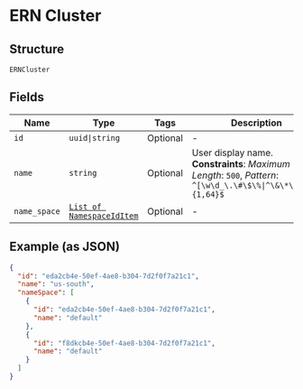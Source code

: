 
# ERN Cluster

## Structure

`ERNCluster`

## Fields

| Name | Type | Tags | Description |
|  --- | --- | --- | --- |
| `id` | `uuid\|string` | Optional | - |
| `name` | `string` | Optional | User display name.<br>**Constraints**: *Maximum Length*: `500`, *Pattern*: `^[\w\d_\.\#\$\%\|^\&\*\@\!\-]{1,64}$` |
| `name_space` | [`List of NamespaceIdItem`](../../doc/models/namespace-id-item.md) | Optional | - |

## Example (as JSON)

```json
{
  "id": "eda2cb4e-50ef-4ae8-b304-7d2f0f7a21c1",
  "name": "us-south",
  "nameSpace": [
    {
      "id": "eda2cb4e-50ef-4ae8-b304-7d2f0f7a21c1",
      "name": "default"
    },
    {
      "id": "f8dkcb4e-50ef-4ae8-b304-7d2f0f7a21c1",
      "name": "default"
    }
  ]
}
```


